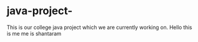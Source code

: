 # java-project-
This is our college java project which we are currently working on.
Hello
this is me
me is shantaram
